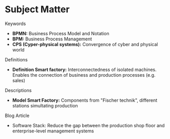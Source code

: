 # Subject Matter

Keywords

- **BPMN:** Business Process Model and Notation
- **BPM:** Business Process Management
- **CPS (Cyper-physical systems):** Convergence of cyber and physical world

Definitions

- **Definition Smart factory:** Interconnectedness of isolated machines. Enables the connection of business and production processes (e.g. sales)

Descriptions

- **Model Smart Factory:** Components from "Fischer technik", different stations simultating production

Blog Article

- Software Stack: Reduce the gap between the production shop floor and enterprise-level management systems



